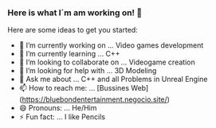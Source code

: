 ### Here is what I´m am working on! 👋


Here are some ideas to get you started:

- 🔭 I’m currently working on ... Video games development
- 🌱 I’m currently learning ... C++
- 👯 I’m looking to collaborate on ... Videogame creation
- 🤔 I’m looking for help with ... 3D Modeling
- 💬 Ask me about ... C++ and all Problems in Unreal Engine
- 📫 How to reach me: ... [Bussines Web] (https://bluebondentertainment.negocio.site/)
- 😄 Pronouns: ... He/Him
- ⚡ Fun fact: ... I like Pencils
